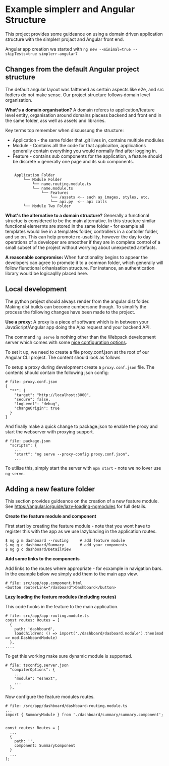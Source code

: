 # Example simplerr and Angular Structure

This project provides some guideance on using a domain driven application
structure with the simplerr projact and Angular front end.

Angular app creation wa started with `ng new --minimal=true --skipTests=true simplerr-angular7`

## Changes from the default Angular project structure

The default angular layout was falttened as certain aspects like e2e, and src
fodlers do not make sense. Our project structure follows domain level
organisation.

**What's a domain organisation?** A domain referes to application/feature level
entity, organisation around domains placess backend and front end in the same
folder, ass well as assets and libraries.

Key terms top remember when discussung the structure:

  * Application - the same folder that .git lives in, contains multiple modiules
  * Module - Contains alll the code for that applicaiton, applications generally contain everything you would normally find after logging in.
  * Feature - contains sub components for the application, a feature should be discrete = generally one page and its sub components.

```

    Application Folder
        └── Module Folder
            └── name.routing.module.ts
            └── name.module.ts
                └── Features
                    └── /assets <-- such as images, styles, etc.
                    └── api.py  <-- api calls
        └── Module Two Folder
```

**What's the alternative to a domain structure?** Generally a functional
structue is considered to be the main alternative. In this structure similar
functional elemernts are stored in the same folder - for example all templates
would live in a templates folder, controllers in a contoller folder, and so on.
This can help promote re-usability, however the day to day operations of a
developer are smoother if they are in complete control of a small subset of the
project without worrying about unexpected artefacts.

**A reasonable compromise:** When functionality begins to appear the developers
can agree to promote it to a common folder, which generally will follow
fiunctional orhanisation structure. For instance, an authentication library
would be logicaqllly placed here.

## Local development

The python project should always render from the angular dist folder. Making
dist builds can become cumbersone though. To simplify the process the following
changes have been made to the project.

**Use a proxy:** A proxy is a piece of software which is in between your
JavaScript/Angular app doing the Ajax request and your backend API.

The command `ng serve` is nothing other than the Webpack development server
which comes with some [nice configuration
options](https://webpack.js.org/configuration/dev-server/#devserver-proxy).

To set it up, we need to create a file proxy.conf.json at the root of our
Angular CLI project. The content should look as follows


To setup a proxy during development create a `proxy.conf.json` file. The
contents should contain the following json config:

    # file: proxy.conf.json
    {
      "**": {
        "target": "http://localhost:3000",
        "secure": false,
        "logLevel": "debug",
        "changeOrigin": true
      }
    }

And finally make a quick change to package.json to enable the proxy and start the webserver with proxying support.

    # file: package.json
      "scripts": {
        ...
        "start": "ng serve --proxy-config proxy.conf.json",
        ...

To utilise this, simply start the server with `npm start` - note we no lover use `ng-serve`.

## Adding a new feature folder

This section provides guideance on the creation of a new feature module. See
https://angular.io/guide/lazy-loading-ngmodules for full details.

**Create the feature module and component**

First start by creating the feature module - note that you wont have to
register this with the app as we use lazyloading in the application routes.

    $ ng g m dashboard --routing     # add feature module
    $ ng g c dashboard/Summary       # add your components
    $ ng g c dashboard/DetailView

**Add some links to the components**

Add links to the routes where appropriate - for ecxample in navigation bars. In
the example below we simply add them to the main app view.

    # file: src/app/app.component.html
    <button routerLink="/dasboard">Dashboard</button>

**Lazy loading the feature modules (including routes)**

This code hooks in the feature to the main application.

    # file: src/app/app-routing.module.ts
    const routes: Routes = [
      {
        path: 'dashboard',
        loadChildren: () => import('./dashboard/dasboard.module').then(mod => mod.DashboardModule)
      },
    ....

To get this working make sure dynamic module is supported.

    # file: tsconfig.server.json
      "compilerOptions": {
        ...
        "module": "esnext",
        ...
      },

Now configure the feature modules routes.

    # file: /src/app/dashboard/dashboard-routing.module.ts
    ...
    import { SummaryModule } from './dashboard/summary/summary.component';


    const routes: Routes = [
      ...
      {
        path: '',
        component: SummaryComponent
      }
      ...
    ];
